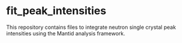 # fit_peak_intensities

This repository contains files to integrate neutron single crystal peak intensities using the Mantid analysis framework.
